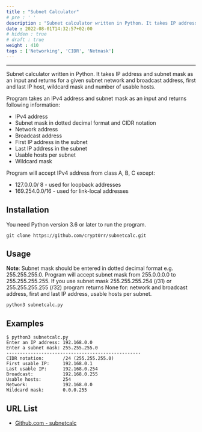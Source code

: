 ```yaml
---
title : "Subnet Calculator"
# pre : ' '
description : "Subnet calculator written in Python. It takes IP address and subnet mask as an input and returns for a given subnet network and broadcast address, first and last IP host, wildcard mask and number of usable hosts."
date : 2022-08-01T14:32:57+02:00
# hidden : true
# draft : true
weight : 410
tags : ['Networking', 'CIDR', 'Netmask']
---
```


---

Subnet calculator written in Python. It takes IP address and subnet mask as an input and returns for a given subnet network and broadcast address, first and last IP host, wildcard mask and number of usable hosts.

Program takes an IPv4 address and subnet mask as an input and returns following information:

- IPv4 address
- Subnet mask in dotted decimal format and CIDR notation
- Network address
- Broadcast address
- First IP address in the subnet
- Last IP address in the subnet
- Usable hosts per subnet
- Wildcard mask

Program will accept IPv4 address from class A, B, C except:

- 127.0.0.0/ 8 - used for loopback addresses
- 169.254.0.0/16 - used for link-local addresses

## Installation

You need Python version 3.6 or later to run the program.

```plain
git clone https://github.com/crypt0rr/subnetcalc.git
```

## Usage

**Note**: Subnet mask should be entered in dotted decimal format e.g. 255.255.255.0. Program will accept subnet mask from 255.0.0.0.0 to 255.255.255.255. If you use subnet mask 255.255.255.254 (/31) or 255.255.255.255 (/32) program returns None for: network and broadcast address, first and last IP address, usable hosts per subnet.

```plain
python3 subnetcalc.py
```

## Examples

```plain
$ python3 subnetcalc.py
Enter an IP address: 192.168.0.0
Enter a subnet mask: 255.255.255.0
--------------------------------------------------
CIDR notation:       /24 (255.255.255.0)
First usable IP:     192.168.0.1
Last usable IP:      192.168.0.254
Broadcast:           192.168.0.255
Usable hosts:        254
Network:             192.168.0.0
Wildcard mask:       0.0.0.255
```

## URL List

- [Github.com - subnetcalc](https://github.com/crypt0rr/subnetcalc)
